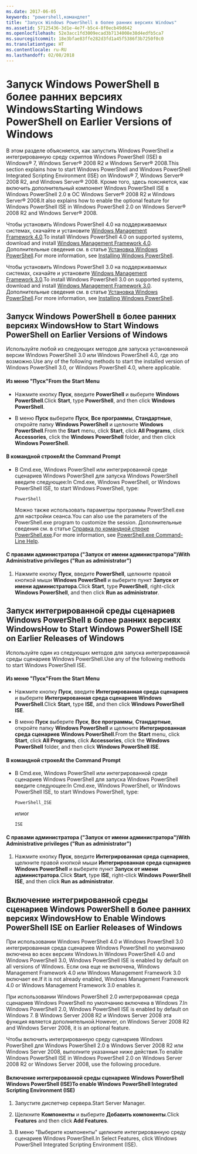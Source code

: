 ```yaml
---
ms.date: 2017-06-05
keywords: "powershell,командлет"
title: "Запуск Windows PowerShell в более ранних версиях Windows"
ms.assetid: 57125436-3d1e-4e7f-b5c4-8f0ecb49d642
ms.openlocfilehash: 52e3acc1fd3009ecad3b7134008e38d4edfb5ca7
ms.sourcegitcommit: 18e3bfae83ffe282d3fd1a45f5386f3b7250f0c0
ms.translationtype: HT
ms.contentlocale: ru-RU
ms.lasthandoff: 02/08/2018
---
```

# <a name="starting-windows-powershell-on-earlier-versions-of-windows"></a><span data-ttu-id="3918d-103">Запуск Windows PowerShell в более ранних версиях Windows</span><span class="sxs-lookup"><span data-stu-id="3918d-103">Starting Windows PowerShell on Earlier Versions of Windows</span></span>
<span data-ttu-id="3918d-104">В этом разделе объясняется, как запустить Windows PowerShell и интегрированную среду скриптов Windows PowerShell (ISE) в Windows® 7, Windows Server® 2008 R2 и Windows Server® 2008.</span><span class="sxs-lookup"><span data-stu-id="3918d-104">This section explains how to start Windows PowerShell and Windows PowerShell Integrated Scripting Environment (ISE) on Windows® 7, Windows Server® 2008 R2, and Windows Server® 2008.</span></span> <span data-ttu-id="3918d-105">Кроме того, здесь поясняется, как включить дополнительный компонент Windows PowerShell ISE в Windows PowerShell 2.0 в ОС Windows Server® 2008 R2 и Windows Server® 2008.</span><span class="sxs-lookup"><span data-stu-id="3918d-105">It also explains how to enable the optional feature for Windows PowerShell ISE in Windows PowerShell 2.0 on Windows Server® 2008 R2 and Windows Server® 2008.</span></span>

<span data-ttu-id="3918d-106">Чтобы установить Windows PowerShell 4.0 на поддерживаемых системах, скачайте и установите [Windows Management Framework 4.0](http://go.microsoft.com/fwlink/?LinkID=293881).</span><span class="sxs-lookup"><span data-stu-id="3918d-106">To install Windows PowerShell 4.0 on supported systems, download and install [Windows Management Framework 4.0](http://go.microsoft.com/fwlink/?LinkID=293881).</span></span> <span data-ttu-id="3918d-107">Дополнительные сведения см. в статье [Установка Windows PowerShell](Installing-Windows-PowerShell.md).</span><span class="sxs-lookup"><span data-stu-id="3918d-107">For more information, see [Installing Windows PowerShell](Installing-Windows-PowerShell.md).</span></span>

<span data-ttu-id="3918d-108">Чтобы установить Windows PowerShell 3.0 на поддерживаемых системах, скачайте и установите [Windows Management Framework 3.0](http://go.microsoft.com/fwlink/?LinkID=240290).</span><span class="sxs-lookup"><span data-stu-id="3918d-108">To install Windows PowerShell 3.0 on supported systems, download and install [Windows Management Framework 3.0](http://go.microsoft.com/fwlink/?LinkID=240290).</span></span> <span data-ttu-id="3918d-109">Дополнительные сведения см. в статье [Установка Windows PowerShell](Installing-Windows-PowerShell.md).</span><span class="sxs-lookup"><span data-stu-id="3918d-109">For more information, see [Installing Windows PowerShell](Installing-Windows-PowerShell.md).</span></span>

## <a name="how-to-start-windows-powershell-on-earlier-versions-of-windows"></a><span data-ttu-id="3918d-110">Запуск Windows PowerShell в более ранних версиях Windows</span><span class="sxs-lookup"><span data-stu-id="3918d-110">How to Start Windows PowerShell on Earlier Versions of Windows</span></span>
<span data-ttu-id="3918d-111">Используйте любой из следующих методов для запуска установленной версии Windows PowerShell 3.0 или Windows PowerShell 4.0, где это возможно.</span><span class="sxs-lookup"><span data-stu-id="3918d-111">Use any of the following methods to start the installed version of Windows PowerShell 3.0, or Windows PowerShell 4.0, where applicable.</span></span>

#### <a name="from-the-start-menu"></a><span data-ttu-id="3918d-112">Из меню "Пуск"</span><span class="sxs-lookup"><span data-stu-id="3918d-112">From the Start Menu</span></span>

- <span data-ttu-id="3918d-113">Нажмите кнопку **Пуск**, введите **PowerShell** и выберите **Windows PowerShell**.</span><span class="sxs-lookup"><span data-stu-id="3918d-113">Click **Start**, type **PowerShell**, and then click **Windows PowerShell**.</span></span>

- <span data-ttu-id="3918d-114">В меню **Пуск** выберите **Пуск**, **Все программы**, **Стандартные**, откройте папку **Windows PowerShell** и щелкните **Windows PowerShell**.</span><span class="sxs-lookup"><span data-stu-id="3918d-114">From the **Start** menu, click **Start**, click **All Programs**, click **Accessories**, click the **Windows PowerShell** folder, and then click **Windows PowerShell**.</span></span>

#### <a name="at-the-command-prompt"></a><span data-ttu-id="3918d-115">В командной строке</span><span class="sxs-lookup"><span data-stu-id="3918d-115">At the Command Prompt</span></span>

- <span data-ttu-id="3918d-116">В Cmd.exe, Windows PowerShell или интегрированной среде сценариев Windows PowerShell для запуска Windows PowerShell введите следующее:</span><span class="sxs-lookup"><span data-stu-id="3918d-116">In Cmd.exe, Windows PowerShell, or Windows PowerShell ISE, to start Windows PowerShell, type:</span></span>

    ```
    PowerShell
    ```

    <span data-ttu-id="3918d-117">Можно также использовать параметры программы PowerShell.exe для настройки сеанса.</span><span class="sxs-lookup"><span data-stu-id="3918d-117">You can also use the parameters of the PowerShell.exe program to customize the session.</span></span> <span data-ttu-id="3918d-118">Дополнительные сведения см. в статье [Справка по командной строке PowerShell.exe](../core-powershell/console/PowerShell.exe-Command-Line-Help.md).</span><span class="sxs-lookup"><span data-stu-id="3918d-118">For more information, see [PowerShell.exe Command-Line Help](../core-powershell/console/PowerShell.exe-Command-Line-Help.md).</span></span>

#### <a name="with-administrative-privileges-run-as-administrator"></a><span data-ttu-id="3918d-119">С правами администратора ("Запуск от имени администратора")</span><span class="sxs-lookup"><span data-stu-id="3918d-119">With Administrative privileges ("Run as administrator")</span></span>

1. <span data-ttu-id="3918d-120">Нажмите кнопку **Пуск**, введите **PowerShell**, щелкните правой кнопкой мыши **Windows PowerShell** и выберите пункт **Запуск от имени администратора**.</span><span class="sxs-lookup"><span data-stu-id="3918d-120">Click **Start**, type **PowerShell**, right-click **Windows PowerShell**, and then click **Run as administrator**.</span></span>

## <a name="how-to-start-windows-powershell-ise-on-earlier-releases-of-windows"></a><span data-ttu-id="3918d-121">Запуск интегрированной среды сценариев Windows PowerShell в более ранних версиях Windows</span><span class="sxs-lookup"><span data-stu-id="3918d-121">How to Start Windows PowerShell ISE on Earlier Releases of Windows</span></span>
<span data-ttu-id="3918d-122">Используйте один из следующих методов для запуска интегрированной среды сценариев Windows PowerShell.</span><span class="sxs-lookup"><span data-stu-id="3918d-122">Use any of the following methods to start Windows PowerShell ISE.</span></span>

#### <a name="from-the-start-menu"></a><span data-ttu-id="3918d-123">Из меню "Пуск"</span><span class="sxs-lookup"><span data-stu-id="3918d-123">From the Start Menu</span></span>

- <span data-ttu-id="3918d-124">Нажмите кнопку **Пуск**, введите **Интегрированная среда сценариев** и выберите **Интегрированная среда сценариев Windows PowerShell**.</span><span class="sxs-lookup"><span data-stu-id="3918d-124">Click **Start**, type **ISE**, and then click **Windows PowerShell ISE**.</span></span>

- <span data-ttu-id="3918d-125">В меню **Пуск** выберите **Пуск**, **Все программы**, **Стандартные**, откройте папку **Windows PowerShell** и щелкните **Интегрированная среда сценариев Windows PowerShell**.</span><span class="sxs-lookup"><span data-stu-id="3918d-125">From the **Start** menu, click **Start**, click **All Programs**, click **Accessories**, click the **Windows PowerShell** folder, and then click **Windows PowerShell ISE**.</span></span>

#### <a name="at-the-command-prompt"></a><span data-ttu-id="3918d-126">В командной строке</span><span class="sxs-lookup"><span data-stu-id="3918d-126">At the Command Prompt</span></span>

- <span data-ttu-id="3918d-127">В Cmd.exe, Windows PowerShell или интегрированной среде сценариев Windows PowerShell для запуска Windows PowerShell введите следующее:</span><span class="sxs-lookup"><span data-stu-id="3918d-127">In Cmd.exe, Windows PowerShell, or Windows PowerShell ISE, to start Windows PowerShell, type:</span></span>

    ```
    PowerShell_ISE
    ```

    <span data-ttu-id="3918d-128">или</span><span class="sxs-lookup"><span data-stu-id="3918d-128">or</span></span>

    ```
    ISE
    ```

#### <a name="with-administrative-privileges-run-as-administrator"></a><span data-ttu-id="3918d-129">С правами администратора ("Запуск от имени администратора")</span><span class="sxs-lookup"><span data-stu-id="3918d-129">With Administrative privileges ("Run as administrator")</span></span>

1. <span data-ttu-id="3918d-130">Нажмите кнопку **Пуск**, введите **Интегрированная среда сценариев**, щелкните правой кнопкой мыши **Интегрированная среда сценариев Windows PowerShell** и выберите пункт **Запуск от имени администратора**.</span><span class="sxs-lookup"><span data-stu-id="3918d-130">Click **Start**, type **ISE**, right-click **Windows PowerShell ISE**, and then click **Run as administrator**.</span></span>

## <a name="how-to-enable-windows-powershell-ise-on-earlier-releases-of-windows"></a><span data-ttu-id="3918d-131">Включение интегрированной среды сценариев Windows PowerShell в более ранних версиях Windows</span><span class="sxs-lookup"><span data-stu-id="3918d-131">How to Enable Windows PowerShell ISE on Earlier Releases of Windows</span></span>
<span data-ttu-id="3918d-132">При использовании Windows PowerShell 4.0 и Windows PowerShell 3.0 интегрированная среда сценариев Windows PowerShell по умолчанию включена во всех версиях Windows.</span><span class="sxs-lookup"><span data-stu-id="3918d-132">In Windows PowerShell 4.0 and Windows PowerShell 3.0, Windows PowerShell ISE is enabled by default on all versions of Windows.</span></span> <span data-ttu-id="3918d-133">Если она еще не включена, Windows Management Framework 4.0 или Windows Management Framework 3.0 включает ее.</span><span class="sxs-lookup"><span data-stu-id="3918d-133">If it is not already enabled, Windows Management Framework 4.0 or Windows Management Framework 3.0 enables it.</span></span>

<span data-ttu-id="3918d-134">При использовании Windows PowerShell 2.0 интегрированная среда сценариев Windows PowerShell по умолчанию включена в Windows 7.</span><span class="sxs-lookup"><span data-stu-id="3918d-134">In Windows PowerShell 2.0, Windows PowerShell ISE is enabled by default on Windows 7.</span></span> <span data-ttu-id="3918d-135">В Windows Server 2008 R2 и Windows Server 2008 эта функция является дополнительной.</span><span class="sxs-lookup"><span data-stu-id="3918d-135">However, on Windows Server 2008 R2 and Windows Server 2008, it is an optional feature.</span></span>

<span data-ttu-id="3918d-136">Чтобы включить интегрированную среду сценариев Windows PowerShell для Windows PowerShell 2.0 в Windows Server 2008 R2 или Windows Server 2008, выполните указанные ниже действия.</span><span class="sxs-lookup"><span data-stu-id="3918d-136">To enable Windows PowerShell ISE in Windows PowerShell 2.0 on Windows Server 2008 R2 or Windows Server 2008, use the following procedure.</span></span>

#### <a name="to-enable-windows-powershell-integrated-scripting-environment-ise"></a><span data-ttu-id="3918d-137">Включение интегрированной среды сценариев Windows PowerShell Windows PowerShell (ISE)</span><span class="sxs-lookup"><span data-stu-id="3918d-137">To enable Windows PowerShell Integrated Scripting Environment (ISE)</span></span>

1. <span data-ttu-id="3918d-138">Запустите диспетчер сервера.</span><span class="sxs-lookup"><span data-stu-id="3918d-138">Start Server Manager.</span></span>

2. <span data-ttu-id="3918d-139">Щелкните **Компоненты** и выберите **Добавить компоненты**.</span><span class="sxs-lookup"><span data-stu-id="3918d-139">Click **Features** and then click **Add Features**.</span></span>

3. <span data-ttu-id="3918d-140">В меню "Выберите компоненты" щелкните интегрированную среду сценариев Windows PowerShell.</span><span class="sxs-lookup"><span data-stu-id="3918d-140">In Select Features, click Windows PowerShell Integrated Scripting Environment (ISE).</span></span>

